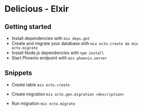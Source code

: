 # Delicious - Elxir

## Getting started

* Install dependencies with `mix deps.get`
* Create and migrate your database with `mix ecto.create && mix ecto.migrate`
* Install Node.js dependencies with `npm install`
* Start Phoenix endpoint with `mix phoenix.server`


## Snippets

- Create table
    `mix ecto.create`

- Create migration
    `mix ecto.gen.migration <description>`

- Run migration
    `mix ecto.migrate`
